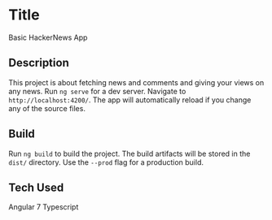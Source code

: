 # Title

Basic HackerNews App

## Description

This project is about fetching news and comments and giving your views on any news.
Run `ng serve` for a dev server. Navigate to `http://localhost:4200/`. The app will automatically reload if you change any of the source files.

## Build

Run `ng build` to build the project. The build artifacts will be stored in the `dist/` directory. Use the `--prod` flag for a production build.

## Tech Used
Angular 7
Typescript
